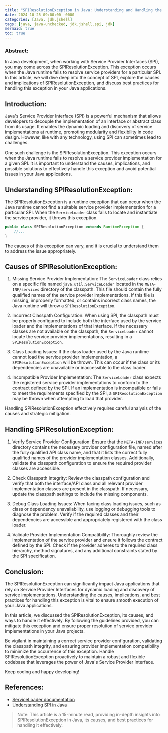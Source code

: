 ```yaml
---
title: "SPIResolutionException in Java: Understanding and Handling the Service Provider Resolution Exception"
date: 2024-10-25 09:00:00 -0000
categories: [Java, jdk.jshell]
tags: [java, java-unchecked, jdk.jshell.spi, jdk]
mermaid: true
toc: true
---
```



### Abstract:
In Java development, when working with Service Provider Interfaces (SPI), you may come across the SPIResolutionException. This exception occurs when the Java runtime fails to resolve service providers for a particular SPI. In this article, we will dive deep into the concept of SPI, explore the causes and implications of SPIResolutionException, and discuss best practices for handling this exception in your Java applications.


## Introduction:
Java's Service Provider Interface (SPI) is a powerful mechanism that allows developers to decouple the implementation of an interface or abstract class from its usage. It enables the dynamic loading and discovery of service implementations at runtime, promoting modularity and flexibility in code design. However, like with any technology, using SPI can sometimes lead to challenges.

One such challenge is the SPIResolutionException. This exception occurs when the Java runtime fails to resolve a service provider implementation for a given SPI. It is important to understand the causes, implications, and possible solutions to effectively handle this exception and avoid potential issues in your Java applications.


## Understanding SPIResolutionException:
The SPIResolutionException is a runtime exception that can occur when the Java runtime cannot find a suitable service provider implementation for a particular SPI. When the `ServiceLoader` class fails to locate and instantiate the service provider, it throws this exception.

```java
public class SPIResolutionException extends RuntimeException {
    //...
}
```

The causes of this exception can vary, and it is crucial to understand them to address the issue appropriately.


## Causes of SPIResolutionException:
1. Missing Service Provider Implementation: The `ServiceLoader` class relies on a specific file named `java.util.ServiceLoader` located in the `META-INF/services` directory of the classpath. This file should contain the fully qualified names of the service provider implementations. If this file is missing, improperly formatted, or contains incorrect class names, the Java runtime will throw a `SPIResolutionException`.

2. Incorrect Classpath Configuration: When using SPI, the classpath must be properly configured to include both the interface used by the service loader and the implementations of that interface. If the necessary classes are not available on the classpath, the `ServiceLoader` cannot locate the service provider implementations, resulting in a `SPIResolutionException`.

3. Class Loading Issues: If the class loader used by the Java runtime cannot load the service provider implementation, a `SPIResolutionException` will be thrown. This can occur if the class or its dependencies are unavailable or inaccessible to the class loader.

4. Incompatible Provider Implementation: The `ServiceLoader` class expects the registered service provider implementations to conform to the contract defined by the SPI. If an implementation is incompatible or fails to meet the requirements specified by the SPI, a `SPIResolutionException` may be thrown when attempting to load that provider.

Handling SPIResolutionException effectively requires careful analysis of the causes and strategic mitigation.


## Handling SPIResolutionException:
1. Verify Service Provider Configuration: Ensure that the `META-INF/services` directory contains the necessary provider configuration file, named after the fully qualified API class name, and that it lists the correct fully qualified names of the provider implementation classes. Additionally, validate the classpath configuration to ensure the required provider classes are accessible.

2. Check Classpath Integrity: Review the classpath configuration and verify that both the interface/API class and all relevant provider implementation classes are present in the classpath. If necessary, update the classpath settings to include the missing components.

3. Debug Class Loading Issues: When facing class loading issues, such as class or dependency unavailability, use logging or debugging tools to diagnose the problem. Verify if the required classes and their dependencies are accessible and appropriately registered with the class loader.

4. Validate Provider Implementation Compatibility: Thoroughly review the implementation of the service provider and ensure it follows the contract defined by the SPI. Check if the provider adheres to the required class hierarchy, method signatures, and any additional constraints stated by the SPI specification.


## Conclusion:
The SPIResolutionException can significantly impact Java applications that rely on Service Provider Interfaces for dynamic loading and discovery of service implementations. Understanding the causes, implications, and best practices for handling this exception is vital to ensure smooth execution of your Java applications.

In this article, we discussed the SPIResolutionException, its causes, and ways to handle it effectively. By following the guidelines provided, you can mitigate this exception and ensure proper resolution of service provider implementations in your Java projects.

Be vigilant in maintaining a correct service provider configuration, validating the classpath integrity, and ensuring provider implementation compatibility to minimize the occurrence of this exception. Handle SPIResolutionException proactively to maintain a robust and flexible codebase that leverages the power of Java's Service Provider Interface.

Keep coding and happy developing!

## References:
- [ServiceLoader documentation](https://docs.oracle.com/en/java/javase/11/docs/api/java.base/java/util/ServiceLoader.html)
- [Understanding SPI in Java](https://www.baeldung.com/java-spi)

>Note: This article is a 15-minute read, providing in-depth insights into SPIResolutionException in Java, its causes, and best practices for handling it effectively.